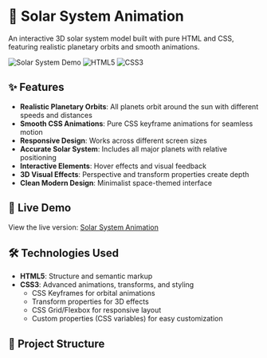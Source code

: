 # 🌌 Solar System Animation

An interactive 3D solar system model built with pure HTML and CSS, featuring realistic planetary orbits and smooth animations.

![Solar System Demo](https://img.shields.io/badge/demo-live-brightgreen) ![HTML5](https://img.shields.io/badge/HTML5-E34F26?style=flat&logo=html5&logoColor=white) ![CSS3](https://img.shields.io/badge/CSS3-1572B6?style=flat&logo=css3&logoColor=white)

## ✨ Features

- **Realistic Planetary Orbits**: All planets orbit around the sun with different speeds and distances
- **Smooth CSS Animations**: Pure CSS keyframe animations for seamless motion
- **Responsive Design**: Works across different screen sizes
- **Accurate Solar System**: Includes all major planets with relative positioning
- **Interactive Elements**: Hover effects and visual feedback
- **3D Visual Effects**: Perspective and transform properties create depth
- **Clean Modern Design**: Minimalist space-themed interface

## 🚀 Live Demo

View the live version: [Solar System Animation](https://maternion.github.io/Solar-System-Model)

## 🛠️ Technologies Used

- **HTML5**: Structure and semantic markup
- **CSS3**: Advanced animations, transforms, and styling
  - CSS Keyframes for orbital animations
  - Transform properties for 3D effects
  - CSS Grid/Flexbox for responsive layout
  - Custom properties (CSS variables) for easy customization

## 📁 Project Structure


